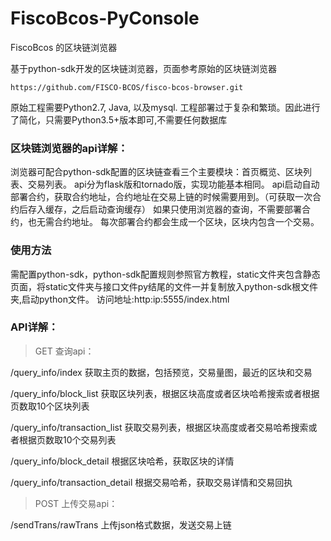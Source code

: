 # FiscoBcos-PyConsole
FiscoBcos 的区块链浏览器

基于python-sdk开发的区块链浏览器，页面参考原始的区块链浏览器
```
https://github.com/FISCO-BCOS/fisco-bcos-browser.git
```
原始工程需要Python2.7, Java, 以及mysql. 工程部署过于复杂和繁琐。因此进行了简化，只需要Python3.5+版本即可,不需要任何数据库

### 区块链浏览器的api详解：

浏览器可配合python-sdk配置的区块链查看三个主要模块：首页概览、区块列表、交易列表。
api分为flask版和tornado版，实现功能基本相同。
api启动自动部署合约，获取合约地址，合约地址在交易上链的时候需要用到。（可获取一次合约后存入缓存，之后启动查询缓存）
如果只使用浏览器的查询，不需要部署合约，也无需合约地址。
每次部署合约都会生成一个区块，区块内包含一个交易。

### 使用方法

需配置python-sdk，python-sdk配置规则参照官方教程，static文件夹包含静态页面，将static文件夹与接口文件py结尾的文件一并复制放入python-sdk根文件夹,启动python文件。
访问地址:http:ip:5555/index.html


### API详解：

>GET 查询api：

/query_info/index  获取主页的数据，包括预览，交易量图，最近的区块和交易

/query_info/block_list  获取区块列表，根据区块高度或者区块哈希搜索或者根据页数取10个区块列表

/query_info/transaction_list  获取交易列表，根据区块高度或者交易哈希搜索或者根据页数取10个交易列表

/query_info/block_detail   根据区块哈希，获取区块的详情

/query_info/transaction_detail   根据交易哈希，获取交易详情和交易回执

>POST 上传交易api：

/sendTrans/rawTrans   上传json格式数据，发送交易上链